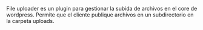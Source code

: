 File uploader es un plugin para gestionar la subida de archivos en el core de wordpress. Permite que el cliente publique archivos en un subdirectorio en la carpeta uploads.
